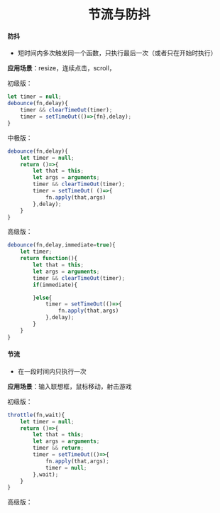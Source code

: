 # <center>**节流与防抖**</center>
<article align="left" padding="0 12px">

#### 防抖

* 短时间内多次触发同一个函数，只执行最后一次（或者只在开始时执行）

**应用场景**：resize，连续点击，scroll，

初级版：
```javascript
let timer = null;
debounce(fn,delay){
    timer && clearTimeOut(timer);
    timer = setTimeOut(()=>{fn},delay);
}
```
中极版：
```javascript
debounce(fn,delay){
    let timer = null;
    return ()=>{
        let that = this;
        let args = arguments;
        timer && clearTimeOut(timer);
        timer = setTimeOut( ()=>{
            fn.apply(that,args)
        },delay);
    }
}
```
高级版：
```javascript
debounce(fn,delay,immediate=true){
    let timer;
    return function(){
        let that = this;
        let args = arguments;
        timer && clearTimeOut(timer);
        if(immediate){

        }else{
            timer = setTimeOut(()=>{
                fn.apply(that,args)
            },delay);
        }
    }
}
```

#### 节流

* 在一段时间内只执行一次

**应用场景**：输入联想框，鼠标移动，射击游戏

初级版：
```javascript
throttle(fn,wait){
    let timer = null;
    return ()=>{
        let that = this;
        let args = arguments;
        timer && return;
        timer = setTimeOut(()=>{
            fn.apply(that,args);
            timer = null;
        },wait);
    }
}
```
高级版：
```

```
</article>